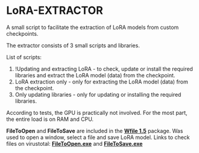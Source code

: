 # LoRA-EXTRACTOR
A small script to facilitate the extraction of LoRA models from custom checkpoints.

The extractor consists of 3 small scripts and libraries. 

List of scripts:
1) !Updating and extracting LoRA - to check, update or install the required libraries and extract the LoRA model (data) from the checkpoint.
2) LoRA extraction only - only for extracting the LoRA model (data) from the checkpoint.
3) Only updating libraries - only for updating or installing the required libraries.

According to tests, the GPU is practically not involved. For the most part, the entire load is on RAM and CPU.

**FileToOpen** and **FileToSave** are included in the **[Wfile 1.5](https://www.horstmuc.de/w32dial.htm#wfile/)** package. Was used to open a window, select a file and save LoRA model.
Links to check files on virustotal: **[FileToOpen.exe](https://www.virustotal.com/gui/file/18e68248f98aba1c5d755c95152453458600daaa03046015da5c592edb642a44)** and **[FileToSave.exe](https://www.virustotal.com/gui/file/bb8ce8ddb36c580a7bb153a4883f6d6e8cc3a11b2cded9f4891d228711e0db91)**
